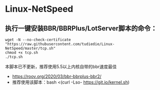 # Linux-NetSpeed
## 执行一键安装BBR/BBRPlus/LotServer脚本的命令：
```
wget -N --no-check-certificate "https://raw.githubusercontent.com/tudiedie/Linux-NetSpeed/master/tcp.sh"
chmod +x tcp.sh
./tcp.sh
```
本脚本已不更新，推荐使用5.5以上内核自带的bbr速度最佳
- https://roov.org/2020/03/bbr-bbrplus-bbr2/
- 推荐使用该脚本：bash <(curl -Lso- https://git.io/kernel.sh)
